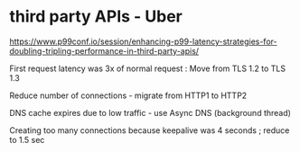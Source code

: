 

# third party APIs - Uber

https://www.p99conf.io/session/enhancing-p99-latency-strategies-for-doubling-tripling-performance-in-third-party-apis/

First request latency was 3x of normal request : Move from TLS 1.2 to TLS 1.3 

Reduce number of connections - migrate from HTTP1 to HTTP2

DNS cache expires due to low traffic - use Async DNS (background thread)

Creating too many connections because keepalive was 4 seconds ; reduce to 1.5 sec


